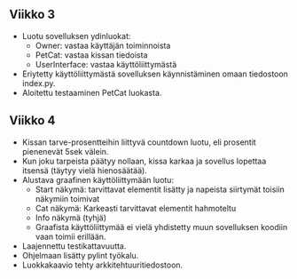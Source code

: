 ## Viikko 3
- Luotu sovelluksen ydinluokat:
	- Owner: vastaa käyttäjän toiminnoista
	- PetCat: vastaa kissan tiedoista
	- UserInterface: vastaa käyttöliittymästä
- Eriytetty käyttöliittymästä sovelluksen käynnistäminen omaan tiedostoon index.py.
- Aloitettu testaaminen PetCat luokasta.

## Viikko 4
- Kissan tarve-prosentteihin liittyvä countdown luotu, eli prosentit pienenevät 5sek välein. 
- Kun joku tarpeista päätyy nollaan, kissa karkaa ja sovellus lopettaa itsensä (täytyy vielä hienosäätää).
- Alustava graafinen käyttöliittymään luotu:
	- Start näkymä: tarvittavat elementit lisätty ja napeista siirtymät toisiin näkymiin toimivat
	- Cat näkymä: Karkeasti tarvittavat elementit hahmoteltu
	- Info näkymä (tyhjä)
	- Graafista käyttöliittymää ei vielä yhdistetty muun sovelluksen koodiin vaan toimii erillään.
- Laajennettu testikattavuutta.
- Ohjelmaan lisätty pylint työkalu.
- Luokkakaavio tehty arkkitehtuuritiedostoon.
